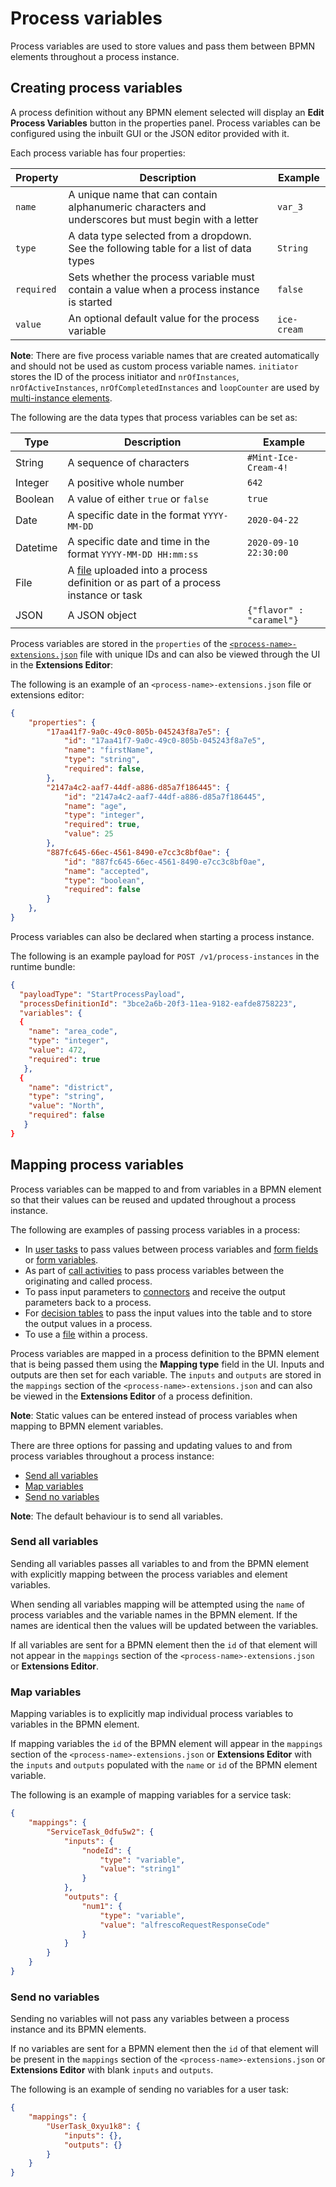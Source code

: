 # Process variables
Process variables are used to store values and pass them between BPMN elements throughout a process instance.  

## Creating process variables
A process definition without any BPMN element selected will display an **Edit Process Variables** button in the properties panel. Process variables can be configured using the inbuilt GUI or the JSON editor provided with it. 

Each process variable has four properties:  

| Property | Description | Example | 
| -------- | ----------- | ------- | 
| `name` | A unique name that can contain alphanumeric characters and underscores but must begin with a letter | `var_3` |
| `type` | A data type selected from a dropdown. See the following table for a list of data types | `String` |
| `required` | Sets whether the process variable must contain a value when a process instance is started | `false` | 
| `value` | An optional default value for the process variable | `ice-cream` |

**Note**: There are five process variable names that are created automatically and should not be used as custom process variable names. `initiator` stores the ID of the process initiator and `nrOfInstances`, `nrOfActiveInstances`, `nrOfCompletedInstances` and `loopCounter` are used by [multi-instance elements](../bpmn/multi.md).

The following are the data types that process variables can be set as:

| Type | Description | Example | 
| ---- | ----------- | ------- |
| String | A sequence of characters | `#Mint-Ice-Cream-4!`
| Integer | A positive whole number | `642` |
| Boolean | A value of either `true` or `false` | `true` |
| Date | A specific date in the format `YYYY-MM-DD` | `2020-04-22` | 
| Datetime | A specific date and time in the format `YYYY-MM-DD HH:mm:ss` | `2020-09-10 22:30:00`
| File | A [file](../modeling/files.md) uploaded into a process definition or as part of a process instance or task | 
| JSON | A JSON object | `{"flavor" : "caramel"}` | 

Process variables are stored in the `properties` of the [`<process-name>-extensions.json`](../modeling/projects.md#files) file with unique IDs and can also be viewed through the UI in the **Extensions Editor**: 

The following is an example of an `<process-name>-extensions.json` file or extensions editor:

```json
{
    "properties": {
        "17aa41f7-9a0c-49c0-805b-045243f8a7e5": {
            "id": "17aa41f7-9a0c-49c0-805b-045243f8a7e5",
            "name": "firstName",
            "type": "string",
            "required": false,
        },
        "2147a4c2-aaf7-44df-a886-d85a7f186445": {
            "id": "2147a4c2-aaf7-44df-a886-d85a7f186445",
            "name": "age",
            "type": "integer",
            "required": true,
            "value": 25
        },
        "887fc645-66ec-4561-8490-e7cc3c8bf0ae": {
            "id": "887fc645-66ec-4561-8490-e7cc3c8bf0ae",
            "name": "accepted",
            "type": "boolean",
            "required": false
        }
    },
}
```

Process variables can also be declared when starting a process instance. 

The following is an example payload for `POST /v1/process-instances` in the runtime bundle:

```json
{
  "payloadType": "StartProcessPayload",
  "processDefinitionId": "3bce2a6b-20f3-11ea-9182-eafde8758223",
  "variables": {
  {	
  	"name": "area_code",
    "type": "integer",
    "value": 472,
    "required": true
   },
  {	
  	"name": "district",
    "type": "string",
    "value": "North",
    "required": false
   }
}
```

## Mapping process variables
Process variables can be mapped to and from variables in a BPMN element so that their values can be reused and updated throughout a process instance. 

The following are examples of passing process variables in a process:

* In [user tasks](../processes/bpmn/user.md) to pass values between process variables and [form fields](../forms/fields.md) or [form variables](../forms/README.md#form-variables).
* As part of [call activities](../processes/bpmn/call.md) to pass process variables between the originating and called process.
* To pass input parameters to [connectors](../connectors/README.md) and receive the output parameters back to a process.
* For [decision tables](../decisions.md) to pass the input values into the table and to store the output values in a process.
* To use a [file](../files.md) within a process. 

Process variables are mapped in a process definition to the BPMN element that is being passed them using the **Mapping type** field in the UI. Inputs and outputs are then set for each variable. The `inputs` and `outputs`  are stored in the `mappings` section of the `<process-name>-extensions.json` and can also be viewed in the **Extensions Editor** of a process definition. 

**Note**: Static values can be entered instead of process variables when mapping to BPMN element variables. 

There are three options for passing and updating values to and from process variables throughout a process instance: 

* [Send all variables](#send-all-variables)
* [Map variables](#map-variables)
* [Send no variables](#send-no-variables)

**Note**: The default behaviour is to send all variables.

### Send all variables
Sending all variables passes all variables to and from the BPMN element with explicitly mapping between the process variables and element variables. 

When sending all variables mapping will be attempted using the `name` of process variables and the variable names in the BPMN element. If the names are identical then the values will be updated between the variables. 

If all variables are sent for a BPMN element then the `id` of that element will not appear in the `mappings` section of the `<process-name>-extensions.json` or **Extensions Editor**. 

### Map variables
Mapping variables is to explicitly map individual process variables to variables in the BPMN element. 

If mapping variables the `id` of the BPMN element will appear in the `mappings` section of the `<process-name>-extensions.json` or **Extensions Editor** with the `inputs` and `outputs` populated with the `name` or `id` of the BPMN element variable.

The following is an example of mapping variables for a service task: 

```json
{
    "mappings": {
        "ServiceTask_0dfu5w2": {
            "inputs": {
                "nodeId": {
                    "type": "variable",
                    "value": "string1"
                }
            },
            "outputs": {
                "num1": {
                    "type": "variable",
                    "value": "alfrescoRequestResponseCode"
                }
            }
        }
    }
}
```

### Send no variables
Sending no variables will not pass any variables between a process instance and its BPMN elements.

If no variables are sent for a BPMN element then the `id` of that element will be present in the `mappings` section of the `<process-name>-extensions.json` or **Extensions Editor** with blank `inputs` and `outputs`.

The following is an example of sending no variables for a user task:

```json
{
    "mappings": {
        "UserTask_0xyu1k8": {
            "inputs": {},
            "outputs": {}
        }
    }
}
```
